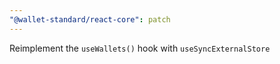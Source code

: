 ```yaml
---
"@wallet-standard/react-core": patch
---
```


Reimplement the `useWallets()` hook with `useSyncExternalStore`
